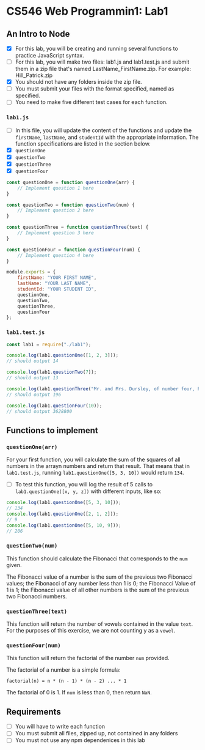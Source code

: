 # CS546 Web Programmin1: Lab1
## An Intro to Node

- [x] For this lab, you will be creating and running several functions to practice JavaScript syntax.
- [ ] For this lab, you will make two files: lab1.js and lab1.test.js and submit them in a zip file that's named LastName_FirstName.zip. For example: Hill_Patrick.zip
- [x] You should not have any folders inside the zip file.
- [ ] You must submit your files with the format specified, named as specified.
- [ ] You need to make five different test cases for each function. 

### `lab1.js`
- [ ] In this file, you will update the content of the functions and update the `firstName`, `lastName`, and `studentId` with the appropriate information. The function specifications are listed in the section below. 
- [x] `questionOne`
- [x] `questionTwo`
- [x] `questionThree`
- [x] `questionFour`

```js
const questionOne = function questionOne(arr) {
    // Implement question 1 here
}

const questionTwo = function questionTwo(num) { 
    // Implement question 2 here
}

const questionThree = function questionThree(text) {
    // Implement question 3 here
}

const questionFour = function questionFour(num) {
    // Implement question 4 here
}

module.exports = {
    firstName: "YOUR FIRST NAME", 
    lastName: "YOUR LAST NAME", 
    studentId: "YOUR STUDENT ID",
    questionOne,
    questionTwo,
    questionThree,
    questionFour
};
```

### `lab1.test.js`
```js
const lab1 = require("./lab1");

console.log(lab1.questionOne([1, 2, 3])); 
// should output 14

console.log(lab1.questionTwo(7)); 
// should output 13 

console.log(lab1.questionThree("Mr. and Mrs. Dursley, of number four, Privet Drive, were  proud  to  say  that  they  were  perfectly  normal,  thank you  very  much. They  were  the  last  people  youd  expect  to  be  involved in anything strange or mysterious, because they just didn't hold with such nonsense. \n Mr. Dursley was the director of a firm called Grunnings, which  made  drills.  He  was  a  big,  beefy  man  with  hardly  any  neck,  although he did have a very large mustache. Mrs. Dursley was thin and blonde and had nearly twice the usual amount of neck, which came in very useful as she spent so much of her time craning over garden fences, spying on the neighbors. The Dursleys had a small son  called  Dudley  and  in  their  opinion  there  was no finer boy anywhere.")); 
// should output 196

console.log(lab1.questionFour(10)); 
// should output 3628800 
```

## Functions to implement
### `questionOne(arr)`
For your first function, you will calculate the sum of the squares of all numbers in the arrayn numbers and return that result. That means that in `lab1.test.js`, running `lab1.questionOne([5, 3, 10])` would return `134`.

- [ ] To test this function, you will log the result of 5 calls to `lab1.questionOne([x, y, z])` with different inputs, like so:
```js
console.log(lab1.questionOne([5, 3, 10])); 
// 134
console.log(lab1.questionOne([2, 1, 2])); 
// 9
console.log(lab1.questionOne([5, 10, 9])); 
// 206
```

### `questionTwo(num)`
This function should calculate the Fibonacci that corresponds to the `num` given.

The Fibonacci value of a number is the sum of the previous two Fibonacci values; the Fibonacci of any number less than 1 is 0; the Fibonacci Value of 1 is 1; the Fibonacci value of all other numbers is the sum of the previous two Fibonacci numbers.

### `questionThree(text)`
This function will return the number of vowels contained in the value `text`. For the purposes of this exercise, we are not counting y as a `vowel`.

### `questionFour(num)`
This function will return the factorial of the number `num` provided.

The factorial of a number is a simple formula:

`factorial(n) = n * (n - 1) * (n - 2) ... * 1`

The factorial of 0 is 1. If `num` is less than 0, then return `NaN`.

## Requirements
- [ ] You will have to write each function
- [ ] You must submit all files, zipped up, not contained in any folders
- [ ] You must not use any npm dependenices in this lab
